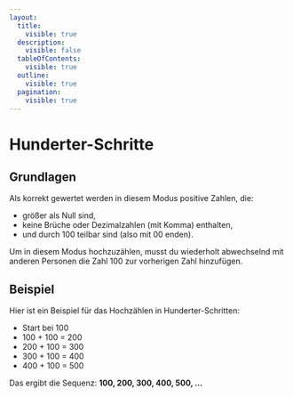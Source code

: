 ```yaml
---
layout:
  title:
    visible: true
  description:
    visible: false
  tableOfContents:
    visible: true
  outline:
    visible: true
  pagination:
    visible: true
---
```


# Hunderter-Schritte

## Grundlagen

Als korrekt gewertet werden in diesem Modus positive Zahlen, die:

- größer als Null sind,
- keine Brüche oder Dezimalzahlen (mit Komma) enthalten,
- und durch 100 teilbar sind (also mit 00 enden).

Um in diesem Modus hochzuzählen, musst du wiederholt abwechselnd mit anderen Personen die Zahl 100 zur vorherigen Zahl hinzufügen.

## Beispiel

Hier ist ein Beispiel für das Hochzählen in Hunderter-Schritten:

- Start bei 100
- 100 + 100 = 200
- 200 + 100 = 300
- 300 + 100 = 400
- 400 + 100 = 500

Das ergibt die Sequenz: **100, 200, 300, 400, 500, …**
